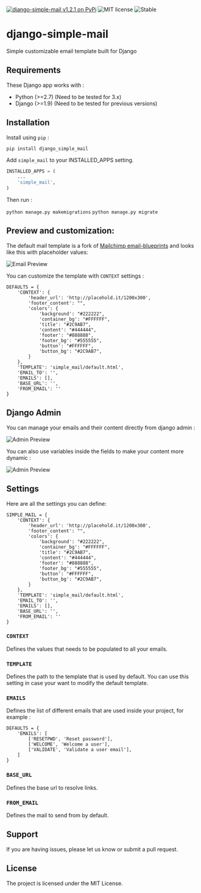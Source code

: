 [![django-simple-mail v1.2.1 on PyPi](https://img.shields.io/badge/pypi-1.2.1-green.svg)](https://pypi.python.org/pypi/django-simple-mail)
![MIT license](https://img.shields.io/badge/licence-MIT-blue.svg)
![Stable](https://img.shields.io/badge/status-stable-green.svg)

# django-simple-mail
Simple customizable email template built for Django


## Requirements

These Django app works with :

+ Python (>=2.7) (Need to be tested for 3.x)
+ Django (>=1.9) (Need to be tested for previous versions)


## Installation

Install using `pip` :

`pip install django_simple_mail`


Add `simple_mail` to your INSTALLED_APPS setting.


```python
INSTALLED_APPS = (
    ...
    'simple_mail',
)
```

Then run :

`python manage.py makemigrations`
`python manage.py migrate`


## Preview and customization:

The default mail template is a fork of [Mailchimp email-blueprints](https://github.com/mailchimp/email-blueprints/blob/master/responsive-templates/base_boxed_basic_query.html) and looks like this with placeholder values:


![Email Preview](https://raw.githubusercontent.com/charlesthk/django-simple-mail/master/docs/preview.png)


You can customize the template with `CONTEXT` settings :

```
DEFAULTS = {
    'CONTEXT': {
        'header_url': 'http://placehold.it/1200x300',
        'footer_content': "",
        'colors': {
            'background': "#222222",
            'container_bg': "#FFFFFF",
            'title': "#2C9AB7",
            'content': "#444444",
            'footer': "#888888",
            'footer_bg': "#555555",
            'button': "#FFFFFF",
            'button_bg': "#2C9AB7",
        }
    },
    'TEMPLATE': 'simple_mail/default.html',
    'EMAIL_TO': '',
    'EMAILS': [],
    'BASE_URL': '',
    'FROM_EMAIL': ''
}
```

## Django Admin

You can manage your emails and their content directly from django admin :

![Admin Preview](https://raw.githubusercontent.com/charlesthk/django-simple-mail/master/docs/admin.png)

You can also use variables inside the fields to make your content more dynamic :

![Admin Preview](https://raw.githubusercontent.com/charlesthk/django-simple-mail/master/docs/admin-context.png)


## Settings

Here are all the settings you can define:

```
SIMPLE_MAIL = {
    'CONTEXT': {
        'header_url': 'http://placehold.it/1200x300',
        'footer_content': "",
        'colors': {
            'background': "#222222",
            'container_bg': "#FFFFFF",
            'title': "#2C9AB7",
            'content': "#444444",
            'footer': "#888888",
            'footer_bg': "#555555",
            'button': "#FFFFFF",
            'button_bg': "#2C9AB7",
        }
    },
    'TEMPLATE': 'simple_mail/default.html',
    'EMAIL_TO': '',
    'EMAILS': [],
    'BASE_URL': '',
    'FROM_EMAIL': ''
}
```

### `CONTEXT`

Defines the values that needs to be populated to all your emails.

### `TEMPLATE`

Defines the path to the template that is used by default. You can use this setting in case your want to modify the default template.

### `EMAILS`

Defines the list of different emails that are used inside your project, for example :

```
DEFAULTS = {
    'EMAILS': [
    	['RESETPWD', 'Reset password'],
    	['WELCOME', 'Welcome a user'],
    	['VALIDATE', 'Validate a user email'],
    ]
}
```

### `BASE_URL`

Defines the base url to resolve links.

### `FROM_EMAIL`

Defines the mail to send from by default. 

## Support

If you are having issues, please let us know or submit a pull request.

## License

The project is licensed under the MIT License.